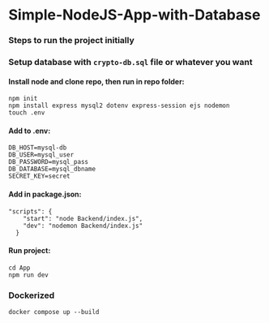 # Simple-NodeJS-App-with-Database

### Steps to run the project initially

### Setup database with  `crypto-db.sql` file or whatever you want

#### Install node and clone repo, then run in repo folder:
```
npm init
npm install express mysql2 dotenv express-session ejs nodemon
touch .env
```
#### Add to .env:
```
DB_HOST=mysql-db
DB_USER=mysql_user
DB_PASSWORD=mysql_pass
DB_DATABASE=mysql_dbname
SECRET_KEY=secret
```

#### Add in package.json:
```
"scripts": {
    "start": "node Backend/index.js",
    "dev": "nodemon Backend/index.js"
  }
```
#### Run project:
```
cd App
npm run dev
```

### Dockerized
```
docker compose up --build
```
